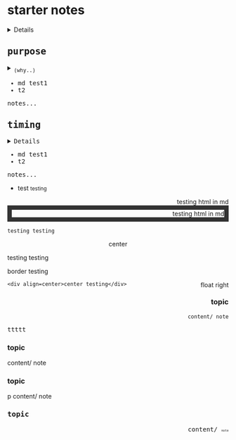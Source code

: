 <h1>starter notes</h1>
<details>
    <sub>
        <summary>        
            (what is this?)
        </summary>
        <div>
            intrapreneur canvas, capture expectations, build common understanding of "the big picture around the work"
        </div>
    </sub>
</details>

<div>
    <kbd align=left>
        <h2>purpose</h2>
        <details>            
            <summary>
                <sub>
                    (why..)
                </sub>                    
            </summary>  
            <sub>
            
* what is desired?
    * value
    * impact
    * outcome
* _ca_ what contribution from team is desired?
           
</sub>
</details>  
            
* md test1
* t2
               
<p>
    notes...
</p>
    </kbd>
</div>


<div align=right>
    <kbd align=left>
        <h2>timing</h2>
        <details>
            <sub>
                <summary>
                    (why..)
                </summary>  
                
* what is desired?
    * value
    * impact
    * outcome
* _ca_ what contribution from team is desired?
            
</sub>
</details>  
            
* md test1
* t2
               
<p>
    notes...
</p>
    </kbd>
</div>



* test <small>testing</small>

<div style="font: green; border: 10px" color="red" border="10" align=right>testing html in md</div>

<div style="font: green; border: 10px solid #333;" color="red" border="10" align=right>testing html in md</div>

    testing testing

<div align=center border=1>center</div>

testing testing

<div class="border">
    border testing
</div>

<p style="float:right">float right</p>

    <div align=center>center testing</div>

<div align=right>
<h3>topic</h3>
    
    content/ note

</div>

<kbd>ttttt</kbd>

<div float=right>
<h3>topic</h3>
content/ note
</div>

<p float=right>
<h3>topic</h3>
p content/ note
</p>


<div align=right>
<kbd align=left>
<h3>topic</h3>
content/ 
    <span style="font-size: 50%">note</span>
</kbd>
</div>
